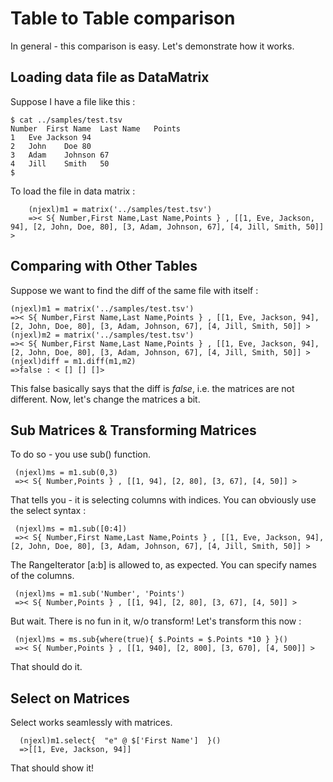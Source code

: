 # Table to Table comparison 

In general - this comparison is easy. Let's demonstrate how it works.

## Loading data file as DataMatrix 

Suppose I have a file like this : 

	$ cat ../samples/test.tsv
	Number	First Name	Last Name	Points
	1	Eve	Jackson	94
	2	John	Doe	80
	3	Adam	Johnson	67
	4	Jill	Smith	50
	$

To load the file in data matrix : 

		(njexl)m1 = matrix('../samples/test.tsv')
		=>< S{ Number,First Name,Last Name,Points } , [[1, Eve, Jackson, 94], [2, John, Doe, 80], [3, Adam, Johnson, 67], [4, Jill, Smith, 50]] >

## Comparing with Other Tables 

Suppose we want to find the diff of the same file with itself : 

	(njexl)m1 = matrix('../samples/test.tsv')
	=>< S{ Number,First Name,Last Name,Points } , [[1, Eve, Jackson, 94], [2, John, Doe, 80], [3, Adam, Johnson, 67], [4, Jill, Smith, 50]] >
	(njexl)m2 = matrix('../samples/test.tsv')
	=>< S{ Number,First Name,Last Name,Points } , [[1, Eve, Jackson, 94], [2, John, Doe, 80], [3, Adam, Johnson, 67], [4, Jill, Smith, 50]] >
	(njexl)diff = m1.diff(m1,m2)
	=>false : < [] [] []>

This false basically says that the diff is *false*, i.e. the matrices are not different.
Now, let's change the matrices a bit.

## Sub Matrices & Transforming Matrices  

To do so - you use sub() function.

     (njexl)ms = m1.sub(0,3)
     =>< S{ Number,Points } , [[1, 94], [2, 80], [3, 67], [4, 50]] >

That tells you - it is selecting columns with indices.
You can obviously use the select syntax : 

     (njexl)ms = m1.sub([0:4])
     =>< S{ Number,First Name,Last Name,Points } , [[1, Eve, Jackson, 94], [2, John, Doe, 80], [3, Adam, Johnson, 67], [4, Jill, Smith, 50]] >


The RangeIterator [a:b] is allowed to, as expected. You can specify names of the columns.

     (njexl)ms = m1.sub('Number', 'Points')
     =>< S{ Number,Points } , [[1, 94], [2, 80], [3, 67], [4, 50]] >

But wait. There is no fun in it, w/o transform! Let's transform this now : 

     (njexl)ms = ms.sub{where(true){ $.Points = $.Points *10 } }()
     =>< S{ Number,Points } , [[1, 940], [2, 800], [3, 670], [4, 500]] >

That should do it.

## Select on Matrices 

Select works seamlessly with matrices.

      (njexl)m1.select{  "e" @ $['First Name']  }() 
      =>[[1, Eve, Jackson, 94]]

That should show it!


